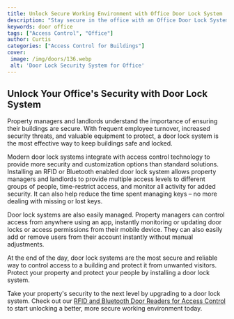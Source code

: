 ```yaml
---
title: Unlock Secure Working Environment with Office Door Lock System
description: "Stay secure in the office with an Office Door Lock System Learn more about this secure working environment solution and how it can help make your office safe and secure"
keywords: door office
tags: ["Access Control", "Office"]
author: Curtis
categories: ["Access Control for Buildings"]
cover: 
 image: /img/doors/136.webp
 alt: 'Door Lock Security System for Office'
---
```

## Unlock Your Office's Security with Door Lock System

Property managers and landlords understand the importance of ensuring their buildings are secure. With frequent employee turnover, increased security threats, and valuable equipment to protect, a door lock system is the most effective way to keep buildings safe and locked. 

Modern door lock systems integrate with access control technology to provide more security and customization options than standard solutions. Installing an RFID or Bluetooth enabled door lock system allows property managers and landlords to provide multiple access levels to different groups of people, time-restrict access, and monitor all activity for added security. It can also help reduce the time spent managing keys – no more dealing with missing or lost keys. 

Door lock systems are also easily managed. Property managers can control access from anywhere using an app, instantly monitoring or updating door locks or access permissions from their mobile device. They can also easily add or remove users from their account instantly without manual adjustments. 

At the end of the day, door lock systems are the most secure and reliable way to control access to a building and protect it from unwanted visitors. Protect your property and protect your people by installing a door lock system. 

Take your property's security to the next level by upgrading to a door lock system. Check out our [RFID and Bluetooth Door Readers for Access Control](/door-readers) to start unlocking a better, more secure working environment today.
